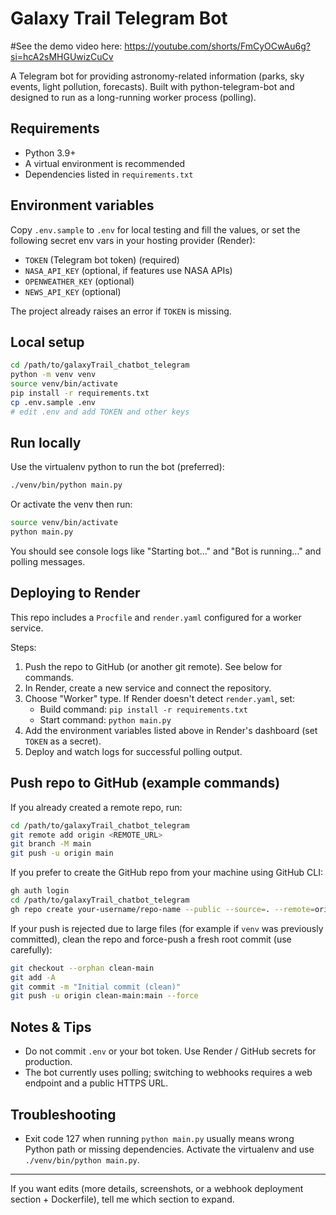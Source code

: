 # Galaxy Trail Telegram Bot

#See the demo video here:
https://youtube.com/shorts/FmCyOCwAu6g?si=hcA2sMHGUwizCuCv

A Telegram bot for providing astronomy-related information (parks, sky events, light pollution, forecasts). Built with python-telegram-bot and designed to run as a long-running worker process (polling).

## Requirements
- Python 3.9+
- A virtual environment is recommended
- Dependencies listed in `requirements.txt`

## Environment variables
Copy `.env.sample` to `.env` for local testing and fill the values, or set the following secret env vars in your hosting provider (Render):

- `TOKEN` (Telegram bot token) (required)
- `NASA_API_KEY` (optional, if features use NASA APIs)
- `OPENWEATHER_KEY` (optional)
- `NEWS_API_KEY` (optional)

The project already raises an error if `TOKEN` is missing.

## Local setup
```bash
cd /path/to/galaxyTrail_chatbot_telegram
python -m venv venv
source venv/bin/activate
pip install -r requirements.txt
cp .env.sample .env
# edit .env and add TOKEN and other keys
```

## Run locally
Use the virtualenv python to run the bot (preferred):

```bash
./venv/bin/python main.py
```

Or activate the venv then run:

```bash
source venv/bin/activate
python main.py
```

You should see console logs like "Starting bot..." and "Bot is running..." and polling messages.

## Deploying to Render
This repo includes a `Procfile` and `render.yaml` configured for a worker service.

Steps:
1. Push the repo to GitHub (or another git remote). See below for commands.
2. In Render, create a new service and connect the repository.
3. Choose "Worker" type. If Render doesn't detect `render.yaml`, set:
   - Build command: `pip install -r requirements.txt`
   - Start command: `python main.py`
4. Add the environment variables listed above in Render's dashboard (set `TOKEN` as a secret).
5. Deploy and watch logs for successful polling output.

## Push repo to GitHub (example commands)
If you already created a remote repo, run:

```bash
cd /path/to/galaxyTrail_chatbot_telegram
git remote add origin <REMOTE_URL>
git branch -M main
git push -u origin main
```

If you prefer to create the GitHub repo from your machine using GitHub CLI:

```bash
gh auth login
cd /path/to/galaxyTrail_chatbot_telegram
gh repo create your-username/repo-name --public --source=. --remote=origin --push
```

If your push is rejected due to large files (for example if `venv` was previously committed), clean the repo and force-push a fresh root commit (use carefully):

```bash
git checkout --orphan clean-main
git add -A
git commit -m "Initial commit (clean)"
git push -u origin clean-main:main --force
```

## Notes & Tips
- Do not commit `.env` or your bot token. Use Render / GitHub secrets for production.
- The bot currently uses polling; switching to webhooks requires a web endpoint and a public HTTPS URL.

## Troubleshooting
- Exit code 127 when running `python main.py` usually means wrong Python path or missing dependencies. Activate the virtualenv and use `./venv/bin/python main.py`.

---

If you want edits (more details, screenshots, or a webhook deployment section + Dockerfile), tell me which section to expand.
